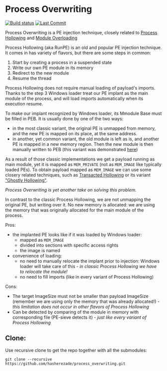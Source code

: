 # Process Overwriting
[![Build status](https://ci.appveyor.com/api/projects/status/ehmf01f38h5ce8ri?svg=true)](https://ci.appveyor.com/project/hasherezade/libpeconv-tpl)
[![Last Commit](https://img.shields.io/github/last-commit/hasherezade/libpeconv_tpl/master)](https://github.com/hasherezade/libpeconv_tpl/commits)

Process Overwriting is a PE injection technique, closely related to [Process Hollowing](https://github.com/hasherezade/libpeconv/tree/master/run_pe) and [Module Overloading](https://github.com/hasherezade/module_overloading)

Process Hollowing (aka RunPE) is an old and popular PE injection technique. It comes in has variety of flavors, but there are some steps in common:
1. Start by creating a process in a suspended state
2. Write our own PE module in its memory
3. Redirect to the new module
4. Resume the thread

Process Hollowing does not require manual loading of payload's imports. Thanks to the step 3 Windows loader treat our PE implant as the main module of the process, and will load imports automatically when its execution resume.

To make our implant recognized by Windows loader, its Mmodule Base must be filled in PEB. It is usually done by one of the two ways:
+ in the most classic variant, the original PE is unmapped from memory, and the new PE is mapped on its place, at the same address.
+ in another, yet common variant, the old module is left as is, and another PE is mapped in a new memory region. Then the new module is then manually written to PEB (this variant was demonstrated [here](https://github.com/hasherezade/libpeconv/tree/master/run_pe))

As a result of those classic implementations we get a payload running as main module, yet it is mapped as `MEM_PRIVATE` (not as `MEM_IMAGE` like typically loaded PEs).
To obtain payload mapped as `MEM_IMAGE` we can use some closery related techniques, such as [Transacted Hollowing](https://github.com/hasherezade/transacted_hollowing) or its variant ["Ghostly Hollowing"](https://github.com/hasherezade/transacted_hollowing#ghostly-hollowing).

*Process Overwriting is yet another take on solving this problem.*

In contrast to the classic Process Hollowing, we are not unmapping the original PE, but writing over it. No new memory is allocated: we are using the memory that was originally allocated for the main module of the process.

Pros:
+ the implanted PE looks like if it was loaded by Windows loader: 
  + mapped as `MEM_IMAGE`
  + divided into sections with specific access rights
  +  the image is named
+ convenience of loading: 
  + no need to manually relocate the implant prior to injection: Windows loader will take care of this - *in classic Process Hollowing we have to relocate the module!*
  + no need to fill imports (like in every variant of Process Hollowing)

Cons:
+ The target ImageSize must not be smaller than payload ImageSize (remember we are using only the memory that was already allocated!) - *this limitation does not occur in other flavors of Process Hollowing*
+ Can be detected by comparing of the module in memory with corresponding file (PE-sieve detects it) - *just like every variant of Process Hollowing*


Clone:
-
Use recursive clone to get the repo together with all the submodules:
```console
git clone --recursive https://github.com/hasherezade/process_overwriting.git
```

